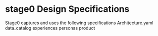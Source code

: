 # stage0 Design Specifications

Stage0 captures and uses the following specifications
Architecture.yaml
data_catalog
experiences
personas
product
